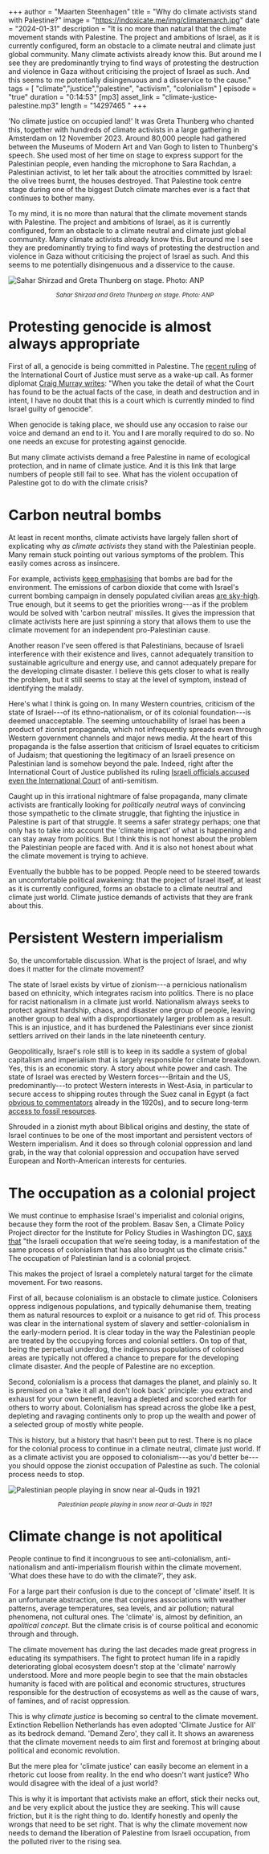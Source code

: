 +++
author = "Maarten Steenhagen"
title = "Why do climate activists stand with Palestine?"
image = "https://indoxicate.me/img/climatemarch.jpg"
date = "2024-01-31"
description = "It is no more than natural that the climate movement stands with Palestine. The project and ambitions of Israel, as it is currently configured, form an obstacle to a climate neutral and climate just global community. Many climate activists already know this. But around me I see they are predominantly trying to find ways of protesting the destruction and violence in Gaza without criticising the project of Israel as such. And this seems to me potentially disingenuous and a disservice to the cause."
tags = [
    "climate","justice","palestine", "activism", "colonialism"
]
episode = "true"
duration = "0:14:53"
[mp3]
    asset_link = "climate-justice-palestine.mp3"
    length = "14297465 "
+++

'No climate justice on occupied land!' It was Greta Thunberg who chanted this, together with hundreds of climate activists in a large gathering in Amsterdam on 12 November 2023. Around 80,000 people had gathered between the Museums of Modern Art and Van Gogh to listen to Thunberg's speech. She used most of her time on stage to express support for the Palestinian people, even handing the microphone to Sara Rachdan, a Palestinian activist, to let her talk about the atrocities committed by Israel: the olive trees burnt, the houses destroyed. That Palestine took centre stage during one of the biggest Dutch climate marches ever is a fact that continues to bother many. 

To my mind, it is no more than natural that the climate movement stands with Palestine. The project and ambitions of Israel, as it is currently configured, form an obstacle to a climate neutral and climate just global community. Many climate activists already know this. But around me I see they are predominantly trying to find ways of protesting the destruction and violence in Gaza without criticising the project of Israel as such. And this seems to me potentially disingenuous and a disservice to the cause. 

![Sahar Shirzad and Greta Thunberg on stage. Photo: ANP](/img/climatemarch.jpg)
_<small><center>Sahar Shirzad and Greta Thunberg on stage. Photo: ANP</center></small>_

# Protesting genocide is almost always appropriate

First of all, a genocide is being committed in Palestine. The [recent ruling](https://www.icj-cij.org/sites/default/files/case-related/192/192-20240126-ord-01-00-en.pdf) of the International Court of Justice must serve as a wake-up call. As former diplomat  [Craig Murray writes](https://www.craigmurray.org.uk/archives/2024/01/has-international-law-survived-or-has-the-western-political-class-killed-it/): "When you take the detail of what the Court has found to be the actual facts of the case, in death and destruction and in intent, I have no doubt that this is a court which is currently minded to find Israel guilty of genocide".

When genocide is taking place, we should use any occasion to raise our voice and demand an end to it. You and I are morally required to do so. No one needs an excuse for protesting against genocide.

But many climate activists demand a free Palestine in name of ecological protection, and in name of climate justice. And it is this link that large numbers of people still fail to see. What has the violent occupation of Palestine got to do with the climate crisis?

# Carbon neutral bombs

At least in recent months, climate activists have largely fallen short of explicating why _as climate activists_ they stand with the Palestinian people. Many remain stuck  pointing out various symptoms of the problem. This easily comes across as insincere.
 
For example, activists [keep emphasising](https://x.com/NLRebellion/status/1750064710882337133?s=20) that bombs are bad for the environment. The emissions of carbon dioxide that come with Israel's current bombing campaign in densely populated civilian areas [are sky-high](https://www.theguardian.com/world/2024/jan/09/emissions-gaza-israel-hamas-war-climate-change). True enough, but it seems to get the priorities wrong---as if the problem would be solved with 'carbon neutral' missiles. It gives the impression that climate activists here are just spinning a story that allows them to use the climate movement for an independent pro-Palestinian cause.

Another reason I've seen offered is that Palestinians, because of Israeli interference with their existence and lives, cannot adequately transition to sustainable agriculture and energy use, and cannot adequately prepare for the developing climate disaster. I believe this gets closer to what is really the problem, but it still seems to stay at the level of symptom, instead of identifying the malady.

Here's what I think is going on. In many Western countries, criticism of the state of Israel---of its ethno-nationalism, or of its colonial foundation---is deemed unacceptable. The seeming untouchability of Israel has been a product of zionist propaganda, which not infrequently spreads even through Western government channels and major news media. At the heart of this propaganda is the false assertion that criticism of Israel equates to criticism of Judaism; that questioning the legitimacy of an Israeli presence on Palestinian land is somehow beyond the pale. Indeed, right after the International Court of Justice published its ruling [Israeli officials accused even the International Court](https://www.theguardian.com/world/2024/jan/26/israeli-officials-accuse-international-court-of-justice-of-antisemitic-bias) of anti-semitism. 

Caught up in this irrational nightmare of false propaganda, many climate activists are frantically looking for _politically neutral_ ways of convincing those sympathetic to the climate struggle, that fighting the injustice in Palestine is part of that struggle. It seems a safer strategy perhaps; one that only has to take into account the 'climate impact' of what is happening and can stay away from politics. But I think this is not honest about the problem the Palestinian people are faced with. And it is also not honest about what the climate movement is trying to achieve.

Eventually the bubble has to be popped. People need to be steered towards an uncomfortable political awakening: that the project of Israel itself, at least as it is currently configured, forms an obstacle to a climate neutral and climate just world. Climate justice demands of activists that they are frank about this.

# Persistent Western imperialism

So, the uncomfortable discussion. What is the project of Israel, and why does it matter for the climate movement? 

The state of Israel exists by virtue of zionism---a pernicious nationalism based on ethnicity, which integrates racism into politics. There is no place for racist nationalism in a climate just world. Nationalism always seeks to protect against hardship, chaos, and disaster one group of people, leaving another group to deal with a disproportionately larger problem as a result. This is an injustice, and it has burdened the Palestinians ever since zionist settlers arrived on their lands in the late nineteenth century.

Geopolitically, Israel's role still is to keep in its saddle a system of global capitalism and imperialism that is largely responsible for climate breakdown. Yes, this is an economic story. A story about white power and cash. The state of Israel was erected by Western forces---Britain and the US, predominantly---to protect Western interests in West-Asia, in particular to secure access to shipping routes through the Suez canal in Egypt (a fact [obvious to commentators](https://www.jstor.org/stable/29738431) already in the 1920s), and to secure long-term [access to fossil resources](https://atmos.earth/this-genocide-is-about-oil/). 

Shrouded in a zionist myth about Biblical origins and destiny, the state of Israel continues to be one of the most important and persistent vectors of Western imperialism. And it does so through colonial oppression and land grab, in the way that colonial oppression and occupation have served European and North-American interests for centuries.

# The occupation as a colonial project

We must continue to emphasise Israel's imperialist and colonial origins, because they form the root of the problem. Basav Sen, a Climate Policy Project director for the Institute for Policy Studies in Washington DC, [says that](https://atmos.earth/this-genocide-is-about-oil/) "the Israeli occupation that we’re seeing today, is a manifestation of the same process of colonialism that has also brought us the climate crisis." The occupation of Palestinian land is a colonial project. 

This makes the project of Israel a completely natural target for the climate movement. For two reasons.

First of all, because colonialism is an obstacle to climate justice. Colonisers oppress indigenous populations, and typically dehumanise them, treating them as natural resources to exploit or a nuisance to get rid of. This process was clear in the international system of slavery and settler-colonialism in the early-modern period. It is clear today in the way the Palestinian people are treated by the occupying forces and colonial settlers. On top of that, being the perpetual underdog, the indigenous populations of colonised areas are typically not offered a chance to prepare for the developing climate disaster. And the people of Palestine are no exception.

Second, colonialism is a process that damages the planet, and plainly so. It is premised on a 'take it all and don't look back' principle: you extract and exhaust for your own benefit, leaving a depleted and scorched earth for others to worry about. Colonialism has spread across the globe like a pest, depleting and ravaging continents only to prop up the wealth and power of a selected group of mostly white people. 

This is history, but a history that hasn't been put to rest. There is no place for the colonial process to continue in a climate neutral, climate just world. If as a climate activist you are opposed to colonialism---as you'd better be---you should oppose the zionist occupation of Palestine as such. The colonial process needs to stop.


![Palestinian people playing in snow near al-Quds in 1921](/img/snow-play.png)
_<small><center>Palestinian people playing in snow near al-Quds in 1921</center></small>_

# Climate change is not apolitical

People continue to find it incongruous to see anti-colonialism, anti-nationalism and anti-imperialism flourish within the climate movement. 'What does these have to do with the climate?', they ask.

For a large part their confusion is due to the concept of 'climate' itself. It is an unfortunate abstraction, one that conjures associations with weather patterns, average temperatures, sea levels, and air pollution; natural phenomena, not cultural ones. The 'climate' is, almost by definition, an _apolitical concept_. But the climate crisis is of course political and economic through and through.

The climate movement has during the last decades made great progress in educating its sympathisers. The fight to protect human life in a rapidly deteriorating global ecosystem doesn't stop at the 'climate' narrowly understood. More and more people begin to see that the main obstacles humanity is faced with are political and economic structures, structures responsible for the destruction of ecosystems as well as the cause of wars, of famines, and of racist oppression.

This is why _climate justice_ is becoming so central to the climate movement. Extinction Rebellion Netherlands has even adopted 'Climate Justice for All' as its bedrock demand. 'Demand Zero', they call it. It shows an awareness that the climate movement needs to aim first and foremost at bringing about political and economic revolution. 

But the mere plea for 'climate justice' can easily become an element in a rhetoric cut loose from reality. In the end who doesn't want justice? Who would disagree with the ideal of a just world? 

This is why it is important that activists make an effort, stick their necks out, and be very explicit about the justice they are seeking. This will cause friction, but it is the right thing to do. Identify honestly and openly the wrongs that need to be set right. That is why the climate movement now needs to demand the liberation of Palestine from Israeli occupation, from the polluted river to the rising sea. 